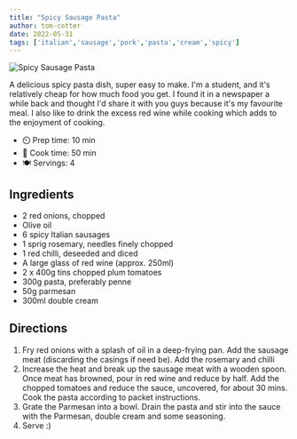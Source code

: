 ```yaml
---
title: "Spicy Sausage Pasta"
author: tom-cotter
date: 2022-05-31
tags: ['italian','sausage','pork','pasta','cream','spicy']
---
```


![Spicy Sausage Pasta](/pix/spicy-sausage-pasta.webp)

A delicious spicy pasta dish, super easy to make. I'm a student, and it's relatively cheap for how much food you get. I
found it in a newspaper a while back and thought I'd share it with you guys because it's my favourite meal. I also like
to drink the excess red wine while cooking which adds to the enjoyment of cooking.

- ⏲️ Prep time: 10 min
- 🍳 Cook time: 50 min
- 🍽️ Servings: 4

## Ingredients

- 2 red onions, chopped
- Olive oil
- 6 spicy Italian sausages
- 1 sprig rosemary, needles finely chopped
- 1 red chilli, deseeded and diced
- A large glass of red wine (approx. 250ml)
- 2 x 400g tins chopped plum tomatoes
- 300g pasta, preferably penne
- 50g parmesan
- 300ml double cream

## Directions

1. Fry red onions with a splash of oil in a deep-frying pan. Add the sausage meat (discarding the casings if need be).
   Add the rosemary and chilli
2. Increase the heat and break up the sausage meat with a wooden spoon. Once meat has browned, pour in red wine and
   reduce by half. Add the chopped tomatoes and reduce the sauce, uncovered, for about 30 mins. Cook the pasta according
   to packet instructions.
3. Grate the Parmesan into a bowl. Drain the pasta and stir into the sauce with the Parmesan, double cream and some
   seasoning.
4. Serve :)

